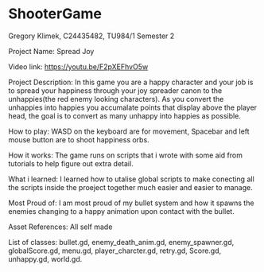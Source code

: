 # ShooterGame
Gregory Klimek, C24435482, TU984/1 Semester 2

Project Name: Spread Joy

Video link: https://youtu.be/F2pXEFhvO5w

Project Description: In this game you are a happy character and your job is to spread your happiness through your joy spreader canon to the unhappies(the red enemy looking characters). As you convert the unhappies into happies you accumalate points that display above the player head, the goal is to convert as many unhappy into happies as possible.

How to play: WASD on the keyboard are for movement, Spacebar and left mouse button are to shoot happiness orbs.

How it works: The game runs on scripts that i wrote with some aid from tutorials to help figure out extra detail.

What i learned: I learned how to utalise global scripts to make conecting all the scripts inside the proeject together much easier and easier to manage.

Most Proud of: I am most proud of my bullet system and how it spawns the enemies changing to a happy animation upon contact with the bullet.

Asset References: All self made

List of classes: bullet.gd, enemy_death_anim.gd, enemy_spawner.gd, globalScore.gd, menu.gd, player_charcter.gd, retry.gd, Score.gd, unhappy.gd, world.gd.
